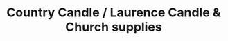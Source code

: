 ---
title: "Country Candle / Laurence Candle & Church supplies"
url: /millbury/country-candle-laurence-candle-and-church-supplies/
shop: gift
---